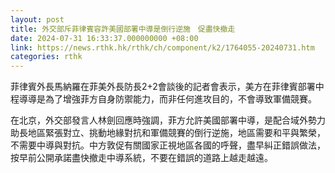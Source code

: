 ```yaml
---
layout: post
title: 外交部斥菲律賓容許美國部署中導是倒行逆施　促盡快撤走
date: 2024-07-31 16:33:37.000000000 +08:00
link: https://news.rthk.hk/rthk/ch/component/k2/1764055-20240731.htm
categories: rthk
---
```


菲律賓外長馬納羅在菲美外長防長2+2會談後的記者會表示，美方在菲律賓部署中程導導是為了增強菲方自身防禦能力，而非任何進攻目的，不會導致軍備競賽。

在北京，外交部發言人林劍回應時強調，菲方允許美國部署中導，是配合域外勢力助長地區緊張對立、挑動地緣對抗和軍備競賽的倒行逆施，地區需要和平與繁榮，不需要中導與對抗。中方敦促有關國家正視地區各國的呼聲，盡早糾正錯誤做法，按早前公開承諾盡快撤走中導系統，不要在錯誤的道路上越走越遠。
